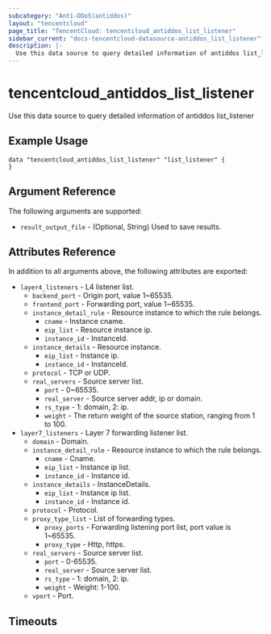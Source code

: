 ```yaml
---
subcategory: "Anti-DDoS(antiddos)"
layout: "tencentcloud"
page_title: "TencentCloud: tencentcloud_antiddos_list_listener"
sidebar_current: "docs-tencentcloud-datasource-antiddos_list_listener"
description: |-
  Use this data source to query detailed information of antiddos list_listener
---
```


# tencentcloud_antiddos_list_listener

Use this data source to query detailed information of antiddos list_listener

## Example Usage

```hcl
data "tencentcloud_antiddos_list_listener" "list_listener" {
}
```

## Argument Reference

The following arguments are supported:

* `result_output_file` - (Optional, String) Used to save results.

## Attributes Reference

In addition to all arguments above, the following attributes are exported:

* `layer4_listeners` - L4 listener list.
  * `backend_port` - Origin port, value 1~65535.
  * `frontend_port` - Forwarding port, value 1~65535.
  * `instance_detail_rule` - Resource instance to which the rule belongs.
    * `cname` - Instance cname.
    * `eip_list` - Resource instance ip.
    * `instance_id` - InstanceId.
  * `instance_details` - Resource instance.
    * `eip_list` - Instance ip.
    * `instance_id` - InstanceId.
  * `protocol` - TCP or UDP.
  * `real_servers` - Source server list.
    * `port` - 0~65535.
    * `real_server` - Source server addr, ip or domain.
    * `rs_type` - 1: domain, 2: ip.
    * `weight` - The return weight of the source station, ranging from 1 to 100.
* `layer7_listeners` - Layer 7 forwarding listener list.
  * `domain` - Domain.
  * `instance_detail_rule` - Resource instance to which the rule belongs.
    * `cname` - Cname.
    * `eip_list` - Instance ip list.
    * `instance_id` - Instance id.
  * `instance_details` - InstanceDetails.
    * `eip_list` - Instance ip list.
    * `instance_id` - Instance id.
  * `protocol` - Protocol.
  * `proxy_type_list` - List of forwarding types.
    * `proxy_ports` - Forwarding listening port list, port value is 1~65535.
    * `proxy_type` - Http, https.
  * `real_servers` - Source server list.
    * `port` - 0-65535.
    * `real_server` - Source server list.
    * `rs_type` - 1: domain, 2: ip.
    * `weight` - Weight: 1-100.
  * `vport` - Port.


## Timeouts

<no value>


